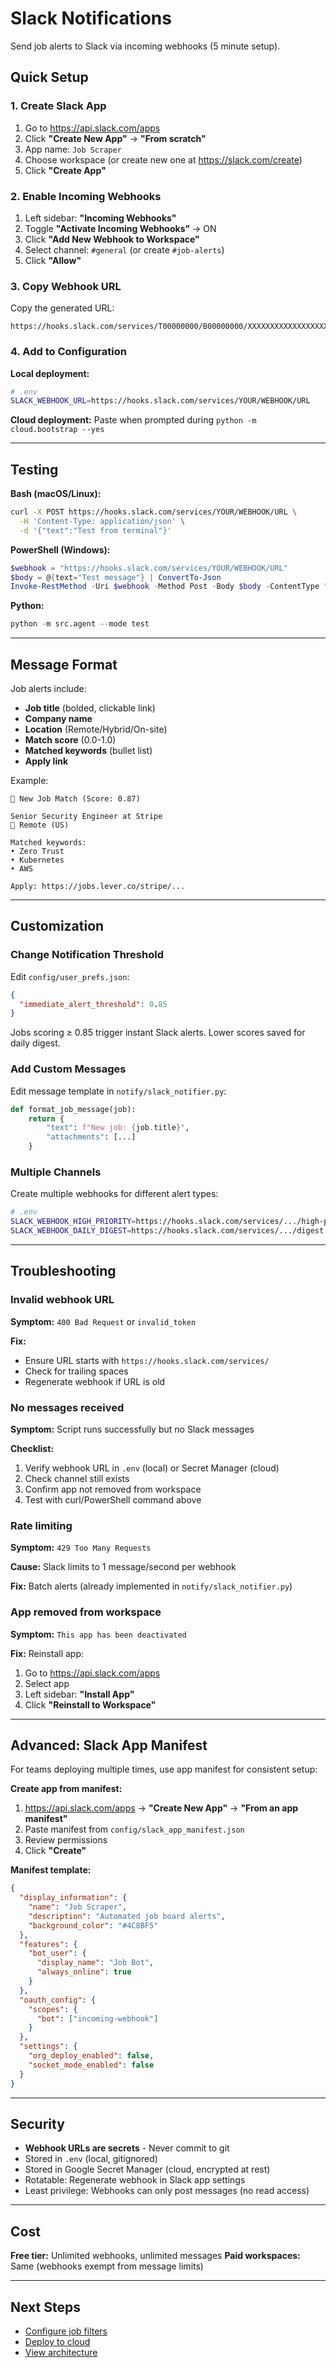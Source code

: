 # Slack Notifications

Send job alerts to Slack via incoming webhooks (5 minute setup).

## Quick Setup

### 1. Create Slack App

1. Go to https://api.slack.com/apps
2. Click **"Create New App"** → **"From scratch"**
3. App name: `Job Scraper`
4. Choose workspace (or create new one at https://slack.com/create)
5. Click **"Create App"**

### 2. Enable Incoming Webhooks

1. Left sidebar: **"Incoming Webhooks"**
2. Toggle **"Activate Incoming Webhooks"** → ON
3. Click **"Add New Webhook to Workspace"**
4. Select channel: `#general` (or create `#job-alerts`)
5. Click **"Allow"**

### 3. Copy Webhook URL

Copy the generated URL:
```
https://hooks.slack.com/services/T00000000/B00000000/XXXXXXXXXXXXXXXXXXXX
```

### 4. Add to Configuration

**Local deployment:**
```bash
# .env
SLACK_WEBHOOK_URL=https://hooks.slack.com/services/YOUR/WEBHOOK/URL
```

**Cloud deployment:**
Paste when prompted during `python -m cloud.bootstrap --yes`

---

## Testing

**Bash (macOS/Linux):**
```bash
curl -X POST https://hooks.slack.com/services/YOUR/WEBHOOK/URL \
  -H 'Content-Type: application/json' \
  -d '{"text":"Test from terminal"}'
```

**PowerShell (Windows):**
```powershell
$webhook = "https://hooks.slack.com/services/YOUR/WEBHOOK/URL"
$body = @{text="Test message"} | ConvertTo-Json
Invoke-RestMethod -Uri $webhook -Method Post -Body $body -ContentType "application/json"
```

**Python:**
```python
python -m src.agent --mode test
```

---

## Message Format

Job alerts include:
- **Job title** (bolded, clickable link)
- **Company name**
- **Location** (Remote/Hybrid/On-site)
- **Match score** (0.0-1.0)
- **Matched keywords** (bullet list)
- **Apply link**

Example:
```
🎯 New Job Match (Score: 0.87)

Senior Security Engineer at Stripe
📍 Remote (US)

Matched keywords:
• Zero Trust
• Kubernetes
• AWS

Apply: https://jobs.lever.co/stripe/...
```

---

## Customization

### Change Notification Threshold

Edit `config/user_prefs.json`:
```json
{
  "immediate_alert_threshold": 0.85
}
```

Jobs scoring ≥ 0.85 trigger instant Slack alerts. Lower scores saved for daily digest.

### Add Custom Messages

Edit message template in `notify/slack_notifier.py`:
```python
def format_job_message(job):
    return {
        "text": f"New job: {job.title}",
        "attachments": [...]
    }
```

### Multiple Channels

Create multiple webhooks for different alert types:
```bash
# .env
SLACK_WEBHOOK_HIGH_PRIORITY=https://hooks.slack.com/services/.../high-priority
SLACK_WEBHOOK_DAILY_DIGEST=https://hooks.slack.com/services/.../digest
```

---

## Troubleshooting

### Invalid webhook URL

**Symptom:** `400 Bad Request` or `invalid_token`

**Fix:**
- Ensure URL starts with `https://hooks.slack.com/services/`
- Check for trailing spaces
- Regenerate webhook if URL is old

### No messages received

**Symptom:** Script runs successfully but no Slack messages

**Checklist:**
1. Verify webhook URL in `.env` (local) or Secret Manager (cloud)
2. Check channel still exists
3. Confirm app not removed from workspace
4. Test with curl/PowerShell command above

### Rate limiting

**Symptom:** `429 Too Many Requests`

**Cause:** Slack limits to 1 message/second per webhook

**Fix:** Batch alerts (already implemented in `notify/slack_notifier.py`)

### App removed from workspace

**Symptom:** `This app has been deactivated`

**Fix:** Reinstall app:
1. Go to https://api.slack.com/apps
2. Select app
3. Left sidebar: **"Install App"**
4. Click **"Reinstall to Workspace"**

---

## Advanced: Slack App Manifest

For teams deploying multiple times, use app manifest for consistent setup:

**Create app from manifest:**
1. https://api.slack.com/apps → **"Create New App"** → **"From an app manifest"**
2. Paste manifest from `config/slack_app_manifest.json`
3. Review permissions
4. Click **"Create"**

**Manifest template:**
```json
{
  "display_information": {
    "name": "Job Scraper",
    "description": "Automated job board alerts",
    "background_color": "#4C8BF5"
  },
  "features": {
    "bot_user": {
      "display_name": "Job Bot",
      "always_online": true
    }
  },
  "oauth_config": {
    "scopes": {
      "bot": ["incoming-webhook"]
    }
  },
  "settings": {
    "org_deploy_enabled": false,
    "socket_mode_enabled": false
  }
}
```

---

## Security

- **Webhook URLs are secrets** - Never commit to git
- Stored in `.env` (local, gitignored)
- Stored in Google Secret Manager (cloud, encrypted at rest)
- Rotatable: Regenerate webhook in Slack app settings
- Least privilege: Webhooks can only post messages (no read access)

---

## Cost

**Free tier:** Unlimited webhooks, unlimited messages
**Paid workspaces:** Same (webhooks exempt from message limits)

---

## Next Steps

- [Configure job filters](../config/user_prefs.example.json)
- [Deploy to cloud](CLOUD.md)
- [View architecture](JOB_SCRAPER_ARCHITECTURE.md)
